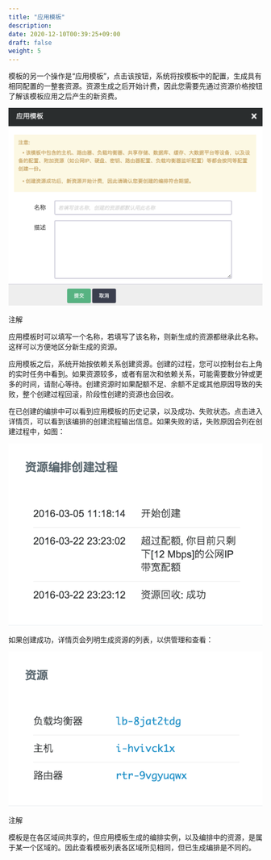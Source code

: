 ```yaml
---
title: "应用模板"
description: 
date: 2020-12-10T00:39:25+09:00
draft: false
weight: 5
---
```


模板的另一个操作是“应用模板”，点击该按钮，系统将按模板中的配置，生成具有相同配置的一整套资源。资源生成之后开始计费，因此您需要先通过资源价格按钮了解该模板应用之后产生的新资费。

![](../_images/apply_template.png)

注解

应用模板时可以填写一个名称，若填写了该名称，则新生成的资源都继承此名称。这样可以方便地区分新生成的资源。

应用模板之后，系统开始按依赖关系创建资源。创建的过程，您可以控制台右上角的实时任务中看到。如果资源较多，或者有层次和依赖关系，可能需要数分钟或更多的时间，请耐心等待。创建资源时如果配额不足、余额不足或其他原因导致的失败，整个创建过程回滚，阶段性创建的资源也会回收。

在已创建的编排中可以看到应用模板的历史记录，以及成功、失败状态。点击进入详情页，可以看到该编排的创建流程输出信息。如果失败的话，失败原因会列在创建过程中，如图：

![](../_images/procedure.png)

如果创建成功，详情页会列明生成资源的列表，以供管理和查看：

![](../_images/resources.png)

注解

模板是在各区域间共享的，但应用模板生成的编排实例，以及编排中的资源，是属于某一个区域的。因此查看模板列表各区域所见相同，但已生成编排是不同的。